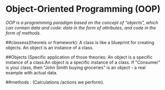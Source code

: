 # Object-Oriented Programming (OOP)

*OOP is a programming paradigm based on the concept of “objects”, which can contain data and code: data in the form of attributes, and code in the form of methods.*

##classess(theoreis or framework): A class is like a blueprint for creating objects. An object is an instance of a class.

##Objects (Specific application of those theories: An object is a specific instance of a class.An object is a specific instance of a class. If "Consumer" is your class, then "John Smith buying groceries" is an object - a real example with actual data.

##methods : (Calculations /actions we perform).
